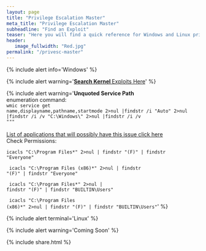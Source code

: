 ```yaml
---
layout: page
title: "Privilege Escalation Master"
meta_title: "Privilege Escalation Master"
subheadline: "Find an Exploit"
teaser: "Here you will find a quick reference for Windows and Linux privilege escalation vulnerabilities within every type of vulnerability there's a link to database of vulnerbilities of that type to guide you quick to the right exploit."
header:
   image_fullwidth: "Red.jpg"
permalink: "/privesc-master"
---
```


{% include alert info='Windows' %}	

{% include alert warning='<a href="https://hacking-resources.com/privesc-master/windows-kernel"><strong>Search Kernel </strong>Exploits Here</a>' %}

{% include alert warning='<strong>Unquoted Service Path</strong><br>enumeration command:<br>
<code>wmic service get name,displayname,pathname,startmode 2>nul |findstr /i "Auto" 2>nul |findstr /i /v "C:\Windows\\" 2>nul |findstr /i /v """</code><br><br><a href="https://hacking-resources.com/privesc-master/windows-unquoted">List of applications that will possibly have this issue click here </a><br>Check Permissions:

<code>icacls "C:\Program Files\*" 2>nul | findstr "(F)" | findstr "Everyone"<br><br>
icacls "C:\Program Files (x86)\*" 2>nul | findstr "(F)" | findstr "Everyone"<br><br>
icacls "C:\Program Files\*" 2>nul | findstr "(F)" | findstr "BUILTIN\Users"<br><br>
icacls "C:\Program Files (x86)\*" 2>nul | findstr "(F)" | findstr "BUILTIN\Users"</code>' %}

{% include alert terminal='Linux' %}

{% include alert warning='Coming Soon' %}





	
{% include share.html %}	
	
	
